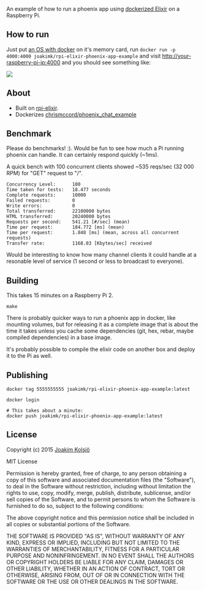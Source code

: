 An example of how to run a phoenix app using [dockerized Elixir](https://github.com/joakimk/rpi-elixir) on a Raspberry Pi.

## How to run

Just put [an OS with docker](http://blog.hypriot.com/downloads/) on it's memory card, run `docker run -p 4000:4000 joakimk/rpi-elixir-phoenix-app-example` and visit <http://your-raspberry-pi-ip:4000> and you should see something like:

![](https://dl.dropboxusercontent.com/u/136929/github/rpi-elixir-phoenix.png)

## About

* Built on [rpi-elixir](https://github.com/joakimk/rpi-elixir).
* Dockerizes [chrismccord/phoenix_chat_example](https://github.com/chrismccord/phoenix_chat_example)

## Benchmark

Please do benchmarks! :). Would be fun to see how much a Pi running phoenix can handle. It can certainly respond quickly (~1ms).

A quick bench with 100 concurrent clients showed ~535 reqs/sec (32 000 RPM) for "GET" request to "/".

```
Concurrency Level:      100
Time taken for tests:   18.477 seconds
Complete requests:      10000
Failed requests:        0
Write errors:           0
Total transferred:      22100000 bytes
HTML transferred:       20240000 bytes
Requests per second:    541.21 [#/sec] (mean)
Time per request:       184.772 [ms] (mean)
Time per request:       1.848 [ms] (mean, across all concurrent requests)
Transfer rate:          1168.03 [Kbytes/sec] received
```

Would be interesting to know how many channel clients it could handle at a resonable level of service (1 second or less to broadcast to everyone).

## Building

This takes 15 minutes on a Raspberry Pi 2.

    make

There is probably quicker ways to run a phoenix app in docker, like mounting volumes, but for releasing it as a complete image that is about the time it takes unless you cache some dependencies (git, hex, rebar, maybe compiled dependencies) in a base image.

It's probably possible to compile the elixir code on another box and deploy it to the Pi as well.

## Publishing

    docker tag 5555555555 joakimk/rpi-elixir-phoenix-app-example:latest

    docker login

    # This takes about a minute:
    docker push joakimk/rpi-elixir-phoenix-app-example:latest

## License

Copyright (c) 2015 [Joakim Kolsjö](https://twitter.com/joakimk)

MIT License

Permission is hereby granted, free of charge, to any person obtaining
a copy of this software and associated documentation files (the
"Software"), to deal in the Software without restriction, including
without limitation the rights to use, copy, modify, merge, publish,
distribute, sublicense, and/or sell copies of the Software, and to
permit persons to whom the Software is furnished to do so, subject to
the following conditions:

The above copyright notice and this permission notice shall be
included in all copies or substantial portions of the Software.

THE SOFTWARE IS PROVIDED "AS IS", WITHOUT WARRANTY OF ANY KIND,
EXPRESS OR IMPLIED, INCLUDING BUT NOT LIMITED TO THE WARRANTIES OF
MERCHANTABILITY, FITNESS FOR A PARTICULAR PURPOSE AND
NONINFRINGEMENT. IN NO EVENT SHALL THE AUTHORS OR COPYRIGHT HOLDERS BE
LIABLE FOR ANY CLAIM, DAMAGES OR OTHER LIABILITY, WHETHER IN AN ACTION
OF CONTRACT, TORT OR OTHERWISE, ARISING FROM, OUT OF OR IN CONNECTION
WITH THE SOFTWARE OR THE USE OR OTHER DEALINGS IN THE SOFTWARE.
